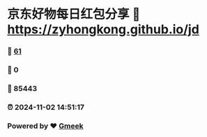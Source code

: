 # 京东好物每日红包分享 :link: https://zyhongkong.github.io/jd 
### :page_facing_up: [61](https://zyhongkong.github.io/jd/tag.html) 
### :speech_balloon: 0 
### :hibiscus: 85443 
### :alarm_clock: 2024-11-02 14:51:17 
### Powered by :heart: [Gmeek](https://github.com/Meekdai/Gmeek)
